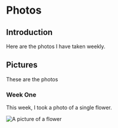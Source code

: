 # Photos

## Introduction

Here are the photos I have taken weekly.  

## Pictures

These are the photos

### Week One

This week, I took a photo of a single flower.  

![A picture of a flower](images\001.JPG)
